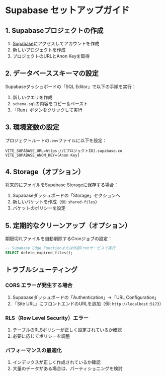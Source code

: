 # Supabase セットアップガイド

## 1. Supabaseプロジェクトの作成

1. [Supabase](https://supabase.com)にアクセスしてアカウントを作成
2. 新しいプロジェクトを作成
3. プロジェクトのURLとAnon Keyを取得

## 2. データベーススキーマの設定

Supabaseダッシュボードの「SQL Editor」で以下の手順を実行：

1. 新しいクエリを作成
2. `schema.sql`の内容をコピー＆ペースト
3. 「Run」ボタンをクリックして実行

## 3. 環境変数の設定

プロジェクトルートの`.env`ファイルに以下を設定：

```env
VITE_SUPABASE_URL=https://[プロジェクトID].supabase.co
VITE_SUPABASE_ANON_KEY=[Anon Key]
```

## 4. Storage（オプション）

将来的にファイルをSupabase Storageに保存する場合：

1. Supabaseダッシュボードの「Storage」セクションへ
2. 新しいバケットを作成（例: `shared-files`）
3. バケットのポリシーを設定

## 5. 定期的なクリーンアップ（オプション）

期限切れファイルを自動削除するCronジョブの設定：

```sql
-- Supabase Edge Functionまたは外部Cronサービスで実行
SELECT delete_expired_files();
```

## トラブルシューティング

### CORS エラーが発生する場合

1. Supabaseダッシュボードの「Authentication」→「URL Configuration」
2. 「Site URL」にフロントエンドのURLを追加（例: `http://localhost:5173`）

### RLS（Row Level Security）エラー

1. テーブルのRLSポリシーが正しく設定されているか確認
2. 必要に応じてポリシーを調整

### パフォーマンスの最適化

1. インデックスが正しく作成されているか確認
2. 大量のデータがある場合は、パーティショニングを検討